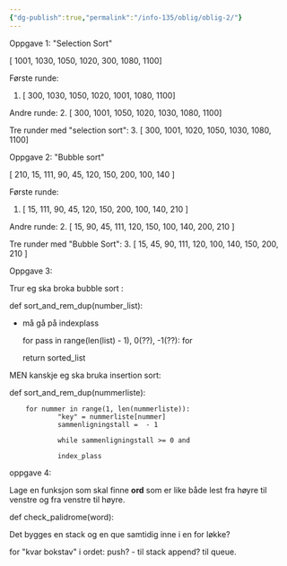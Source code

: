 ```yaml
---
{"dg-publish":true,"permalink":"/info-135/oblig/oblig-2/"}
---
```


Oppgave 1:  "Selection Sort"

[ 1001, 1030, 1050, 1020, 300, 1080, 1100]

Første runde:
1. [ 300, 1030, 1050, 1020,  1001, 1080, 1100]

Andre runde:
2. [ 300, 1001, 1050, 1020, 1030, 1080, 1100]


Tre runder med "selection sort": 
3. [ 300, 1001, 1020, 1050, 1030, 1080, 1100]


Oppgave 2: "Bubble sort"

[ 210, 15, 111, 90, 45, 120, 150, 200, 100, 140 ]

Første runde:
1.  [ 15, 111,  90,  45, 120, 150, 200, 100, 140, 210 ]

Andre runde:
2.  [ 15,  90,  45,  111, 120, 150,  100,  140,  200, 210 ]


Tre runder med "Bubble Sort":
3. [ 15,  45,  90,  111, 120, 100,   140,  150,  200, 210 ]



Oppgave 3: 


Trur eg ska broka bubble sort : 

def sort_and_rem_dup(number_list):

- må gå på indexplass  

	for pass in range(len(list) - 1), 0(??), -1(??):
				for 
				


	return sorted_list



MEN kanskje eg ska bruka insertion sort: 


def sort_and_rem_dup(nummerliste):

		for nummer in range(1, len(nummerliste)):
				"key" = nummerliste[nummer]
				sammenligningstall =  - 1 

				while sammenligningstall >= 0 and 

				index_plass
				


oppgave 4: 


Lage en funksjon som skal finne **ord** som er like både lest fra høyre til venstre og fra venstre til høyre. 

def check_palidrome(word):


Det bygges en stack og en que samtidig inne i en for løkke?

for "kvar bokstav" i ordet: 
	push? - til stack
	append? til queue. 

